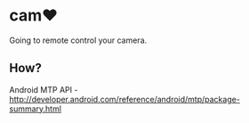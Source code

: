 cam❤
=====

Going to remote control your camera.

How?
-----

Android MTP API - http://developer.android.com/reference/android/mtp/package-summary.html

